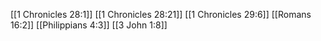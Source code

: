 [[1 Chronicles 28:1]]
[[1 Chronicles 28:21]]
[[1 Chronicles 29:6]]
[[Romans 16:2]]
[[Philippians 4:3]]
[[3 John 1:8]]
